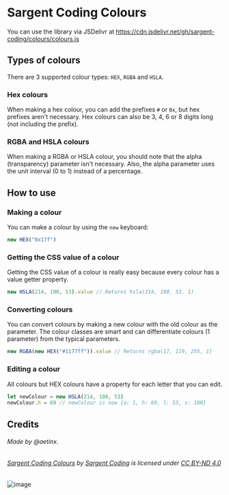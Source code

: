 # Sargent Coding Colours
You can use the library via JSDelivr at https://cdn.jsdelivr.net/gh/sargent-coding/colours/colours.js

## Types of colours
There are 3 supported colour types: `HEX`, `RGBA` and `HSLA`.

### Hex colours
When making a hex colour, you can add the prefixes `#` or `0x`, but hex prefixes aren't necessary. Hex colours can also be 3, 4, 6 or 8 digits long (not including the prefix).

### RGBA and HSLA colours
When making a RGBA or HSLA colour, you should note that the alpha (transparency) parameter isn't necessary. Also, the alpha parameter uses the unit interval (0 to 1) instead of a percentage.

## How to use
### Making a colour
You can make a colour by using the `new` keyboard:
```js
new HEX("0x17f")
```

### Getting the CSS value of a colour
Getting the CSS value of a colour is really easy because every colour has a value getter property.
```js
new HSLA(214, 100, 53).value // Returns hsla(214, 100, 53, 1)
```

### Converting colours
You can convert colours by making a new colour with the old colour as the parameter. The colour classes are smart and can differentiate colours (1 parameter) from the typical parameters.
```js
new RGBA(new HEX("#1177ff")).value // Returns rgba(17, 119, 255, 1)
```

### Editing a colour
All colours but HEX colours have a property for each letter that you can edit.
```js
let newColour = new HSLA(214, 100, 53)
newColour.h = 69 // newColour is now {a: 1, h: 69, l: 53, s: 100}
  ```

## Credits
###### Made by @aetinx.

###### [Sargent Coding Colours](https://github.com/sargent-coding/colours/) by [Sargent Coding](https://saco.ml) is licensed under [CC BY-ND 4.0](http://creativecommons.org/licenses/by-nd/4.0/)

![image](https://user-images.githubusercontent.com/65425469/164231828-a7803d92-4b53-484f-8828-038b1af5bf6b.png)
